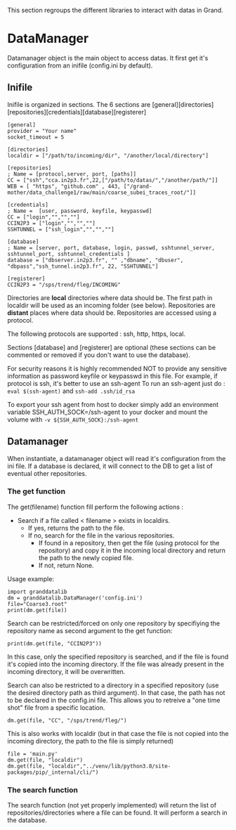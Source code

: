 This section regroups the different libraries to interact with datas in Grand.

# DataManager

Datamanager object is the main object to access datas. It first get it's configuration from an inifile (config.ini by default).

## Inifile

Inifile is organized in sections. The 6 sections are [general][directories][repositories][credentials][database][registerer]

    [general]
    provider = "Your name"
    socket_timeout = 5
  
    [directories]
    localdir = ["/path/to/incoming/dir", "/another/local/directory"]
    
    [repositories]
    ; Name = [protocol,server, port, [paths]]
    CC = ["ssh","cca.in2p3.fr",22,["/path/to/datas/","/another/path/"]]
    WEB = [ "https", "github.com" , 443, ["/grand-mother/data_challenge1/raw/main/coarse_subei_traces_root/"]]
  
    [credentials]
    ; Name =  [user, password, keyfile, keypasswd]
    CC = ["login","","",""]
    CCIN2P3 = ["login","","",""]
    SSHTUNNEL = ["ssh_login","","",""]
  
    [database]
    ; Name = [server, port, database, login, passwd, sshtunnel_server, sshtunnel_port, sshtunnel_credentials ]
    database = ["dbserver.in2p3.fr", "" ,"dbname", "dbuser", "dbpass","ssh_tunnel.in2p3.fr", 22, "SSHTUNNEL"]

    [registerer]
    CCIN2P3 = "/sps/trend/fleg/INCOMING"
  

Directories are **local** directories where data should be. The first path in localdir will be used as an incoming folder (see below).
Repositories are **distant** places where data should be. Repositories are accessed using a protocol. 

The following protocols are supported : ssh, http, https, local.

Sections [database] and [registerer] are optional (these sections can be commented or removed if you don't want to use the database).

For security reasons it is highly recommended NOT to provide any sensitive information as password keyfile or keypasswd
in this file. For example, if protocol is ssh, it's better to use an ssh-agent
To run an ssh-agent just do : `eval $(ssh-agent)` and `ssh-add .ssh/id_rsa`

To export your ssh agent from host to docker simply add an environment variable SSH_AUTH_SOCK=/ssh-agent to your docker
and mount the volume with `-v ${SSH_AUTH_SOCK}:/ssh-agent`

## Datamanager
When instantiate, a datamanager object will read it's configuration from the ini file. If a database is declared, it will connect to the DB to get a list of eventual other repositories.

### The get function
The get(filename) function fill perform the following actions :
- Search if a file called < filename > exists in localdirs. 
  - If yes, returns the path to the file.
  - If no, search for the file in the various repositories.
    - If found in a repository, then get the file (using protocol for the repository) and copy it in the incoming local directory and return the path to the newly copied file.
    - If not, return None.
 
Usage example:

    import granddatalib
    dm = granddatalib.DataManager('config.ini')
    file="Coarse3.root"
    print(dm.get(file))

Search can be restricted/forced on only one repository by specifiying the repository name as second argument to the get function:

    print(dm.get(file, "CCIN2P3"))

In this case, only the specified repository is searched, and if the file is found it's copied into the incoming directory. If the file was already present in the incoming directory, it will be overwritten.

Search can also be restricted to a directory in a specified repository (use the desired directory path as third argument). In that case, the path has not to be declared in the config.ini file. This allows you to retreive a "one time shot" file from a specific location.

    dm.get(file, "CC", "/sps/trend/fleg/")

This is also works with localdir (but in that case the file is not copied into the incoming directory, the path to the file is simply returned)

    file = 'main.py'
    dm.get(file, "localdir")
    dm.get(file, "localdir","../venv/lib/python3.8/site-packages/pip/_internal/cli/")

### The search function

The search function (not yet properly implemented) will return the list of repositories/directories where a file can be found.
It will perform a search in the database.
